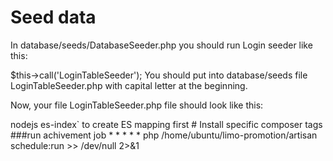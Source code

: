 # Seed data
In database/seeds/DatabaseSeeder.php you should run Login seeder like this:

$this->call('LoginTableSeeder');
You should put into database/seeds file LoginTableSeeder.php with capital letter at the beginning.

Now, your file LoginTableSeeder.php file should look like this:

<?php

use Illuminate\Database\Seeder;

class LoginTableSeeder extends Seeder
{
    public function run()
    {

        // your code goes here
    }
}
you need to import Seeder with use at the beginning of file and again class name should start with capital letter.

Now you should run composer dump-autoload and now when you run php artisan db:seed it will work fine.


# Install dependencies error
Use flag `--ignore-platform-reqs`
eg: composer require jenssegers/mongodb --ignore-platform-reqs

# How to set up project
- Install PHP
- Install NodeJS and dependencies
- Install Bower and dependencies
- Install & run MongoDB
- Install & run Postgres
- Install & run Redis
- Install & run Elastichsearch
- Install & run GraphicMagick
- Run `node > nodejs es-index` to create ES mapping first

# Install specific composer tags

###run achivement job 
* * * * * php /home/ubuntu/limo-promotion/artisan schedule:run >> /dev/null 2>&1